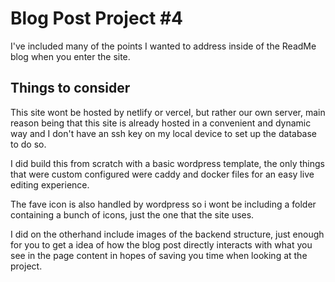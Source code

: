 # Blog Post Project #4

I've included many of the points I wanted to address inside of the ReadMe blog when you enter 
the site.

## Things to consider

This site wont be hosted by netlify or vercel, but rather our own server,
main reason being that this site is already hosted in a convenient and dynamic way
and I don't have an ssh key on my local device to set up the database to do so. 

I did build this from scratch with a basic wordpress template, the only things 
that were custom configured were caddy and docker files for an easy live editing 
experience. 

The fave icon is also handled by wordpress so i wont be including a folder containing 
a bunch of icons, just the one that the site uses.

I did on the otherhand include images of the backend structure, just enough for you to
get a idea of how the blog post directly interacts with what you see in the page content
in hopes of saving you time when looking at the project. 
